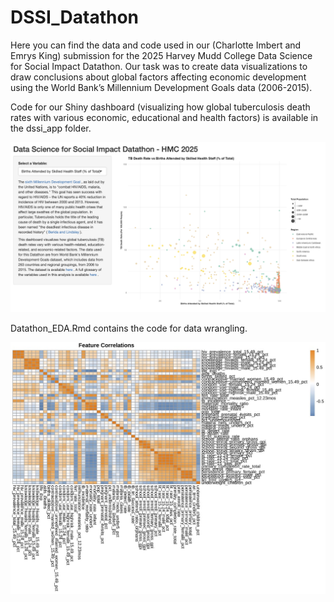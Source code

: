 # DSSI_Datathon
Here you can find the data and code used in our (Charlotte Imbert and Emrys King) submission for the 2025 Harvey Mudd College Data Science for Social Impact Datathon. Our task was to create data visualizations to draw conclusions about global factors affecting economic development using the World Bank’s Millennium Development Goals data (2006-2015).

Code for our Shiny dashboard (visualizing how global tuberculosis death rates with various economic, educational and health factors) is available in the dssi_app folder.

![Dashboard](./dashboard.png)

Datathon_EDA.Rmd contains the code for data wrangling.

![Variable Correlation Matrix](./feature_correlations.jpg)

